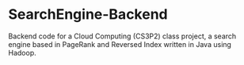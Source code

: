 # SearchEngine-Backend
Backend code for a Cloud Computing (CS3P2) class project, a search engine based in PageRank and Reversed Index written in Java using Hadoop.
